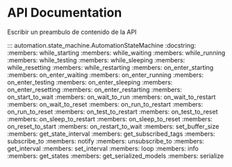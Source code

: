 # API Documentation

Escribir un preambulo de contenido de la API

::: automation.state_machine.AutomationStateMachine
    :docstring:
    :members: while_starting
    :members: while_waiting
    :members: while_running
    :members: while_testing
    :members: while_sleeping
    :members: while_resetting
    :members: while_restarting
    :members: on_enter_starting
    :members: on_enter_waiting
    :members: on_enter_running
    :members: on_enter_testing
    :members: on_enter_sleeping
    :members: on_enter_resetting
    :members: on_enter_restarting
    :members: on_start_to_wait
    :members: on_wait_to_run
    :members: on_wait_to_restart
    :members: on_wait_to_reset
    :members: on_run_to_restart
    :members: on_run_to_reset
    :members: on_test_to_restart
    :members: on_test_to_reset
    :members: on_sleep_to_restart
    :members: on_sleep_to_reset
    :members: on_reset_to_start
    :members: on_restart_to_wait
    :members: set_buffer_size
    :members: get_state_interval
    :members: get_subscribed_tags
    :members: subscribe_to
    :members: notify
    :members: unsubscribe_to
    :members: get_interval
    :members: set_interval
    :members: loop
    :members: info
    :members: get_states
    :members: get_serialized_models
    :members: serialize
